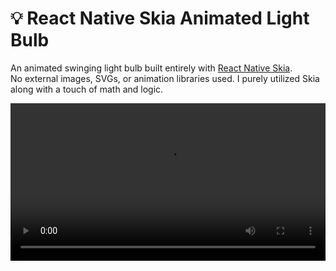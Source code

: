 # 💡 React Native Skia Animated Light Bulb

An animated swinging light bulb built entirely with [React Native Skia](https://shopify.github.io/react-native-skia/).  
No external images, SVGs, or animation libraries used. I purely utilized Skia along with a touch of math and logic.

<video src="https://github.com/raahimkhan/Animated-Light-Bulb-React-Native-Skia/raw/main/demo.mp4" controls width="100%" />

## 📦 Installation and Run Instructions

1. Clone the repository

2. Navigate to the cloned directory

3. Install node modules: `npm install` or `npm install --force` if dependencies issues arise

4. For EAS cloud build, use the following command to generate iOS simulator and Android emulator
development builds: `eas build --profile development --platform all`

5. If you prefer local builds, then execute the command `npm run prebuild` to generate the `android` and
`ios` native directories. After that execute the commands `npm run ios` and `npm run android`
to generate iOS simulator and Android emulator development builds

**Note:** If you are going with local builds, then make sure to follow the [Skia Installation Instructions for Android and iOS Local Builds](https://shopify.github.io/react-native-skia/docs/getting-started/installation/)
